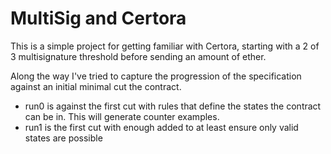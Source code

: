 # MultiSig and Certora 

This is a simple project for getting familiar with Certora, starting with a 2 of 3 
multisignature threshold before sending an amount of ether.

Along the way I've tried to capture the progression of the specification against
an initial minimal cut the contract.

* run0 is against the first cut with rules that define the states the contract can be in. This will generate counter examples.
* run1 is the first cut with enough added to at least ensure only valid states are possible

